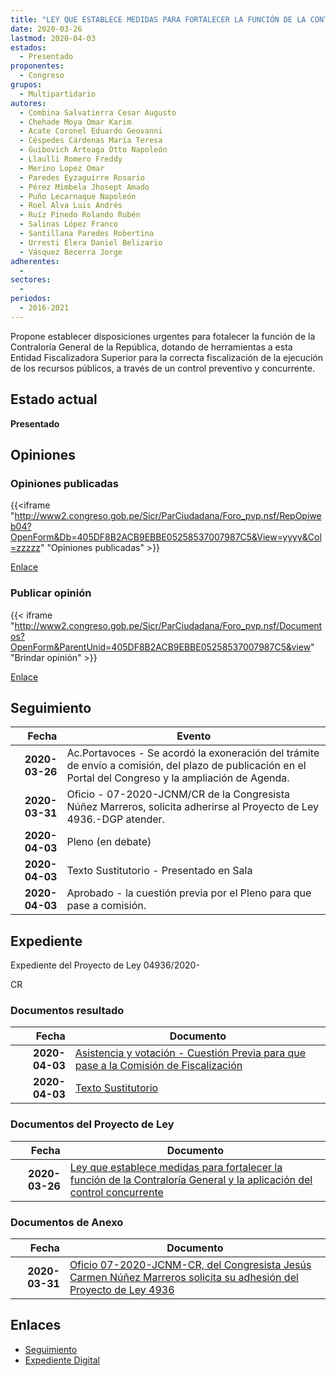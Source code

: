 ```yaml
---
title: "LEY QUE ESTABLECE MEDIDAS PARA FORTALECER LA FUNCIÓN DE LA CONTRALORÍA GENERAL Y LA APLICACIÓN DEL CONTROL CONCURRENTE"
date: 2020-03-26
lastmod: 2020-04-03
estados: 
  - Presentado
proponentes: 
  - Congreso
grupos: 
  - Multipartidario
autores: 
  - Combina Salvatierra Cesar Augusto
  - Chehade Moya Omar Karim
  - Acate Coronel Eduardo Geovanni
  - Céspedes Cárdenas María Teresa
  - Guibovich Arteaga Otto Napoleón
  - Llaulli Romero Freddy
  - Merino Lopez Omar
  - Paredes Eyzaguirre Rosario
  - Pérez Mimbela Jhosept Amado
  - Puño Lecarnaque Napoleón
  - Roel Alva Luis Andrés
  - Ruíz Pinedo Rolando Rubén
  - Salinas López Franco
  - Santillana Paredes Robertina
  - Urresti Elera Daniel Belizario
  - Vásquez Becerra Jorge
adherentes: 
  - 
sectores: 
  - 
periodos: 
  - 2016-2021
---
```


Propone establecer disposiciones urgentes para fotalecer la función de la Contraloría General de la República, dotando de herramientas a esta Entidad Fiscalizadora Superior para la correcta fiscalización de la ejecución de los recursos públicos, a través de un control preventivo y concurrente.


## Estado actual

**Presentado**

## Opiniones

### Opiniones publicadas

{{<iframe "http://www2.congreso.gob.pe/Sicr/ParCiudadana/Foro_pvp.nsf/RepOpiweb04?OpenForm&Db=405DF8B2ACB9EBBE05258537007987C5&View=yyyy&Col=zzzzz" "Opiniones publicadas" >}}

[Enlace](http://www2.congreso.gob.pe/Sicr/ParCiudadana/Foro_pvp.nsf/RepOpiweb04?OpenForm&Db=405DF8B2ACB9EBBE05258537007987C5&View=yyyy&Col=zzzzz)
### Publicar opinión

{{< iframe "http://www2.congreso.gob.pe/Sicr/ParCiudadana/Foro_pvp.nsf/Documentos?OpenForm&ParentUnid=405DF8B2ACB9EBBE05258537007987C5&view" "Brindar opinión" >}}

[Enlace](http://www2.congreso.gob.pe/Sicr/ParCiudadana/Foro_pvp.nsf/Documentos?OpenForm&ParentUnid=405DF8B2ACB9EBBE05258537007987C5&view)

## Seguimiento

| Fecha | Evento |
|------:|--------|
| **2020-03-26** | Ac.Portavoces - Se acordó la exoneración del trámite de envío a comisión, del plazo de publicación en el Portal del Congreso y la ampliación de Agenda.|
| **2020-03-31** | Oficio - 07-2020-JCNM/CR de la Congresista Núñez Marreros, solicita adherirse al Proyecto de Ley 4936.-DGP atender.|
| **2020-04-03** | Pleno (en debate)|
| **2020-04-03** | Texto Sustitutorio - Presentado en Sala|
| **2020-04-03** | Aprobado - la cuestión previa por el Pleno para que pase a comisión.|


## Expediente

Expediente del Proyecto de Ley 04936/2020-

CR


### Documentos resultado

| Fecha | Documento |
|------:|--------|
| **2020-04-03** | [Asistencia y votación - Cuestión Previa para que pase a la Comisión de Fiscalización](AVCP0493620200403.pdf) |
| **2020-04-03** | [Texto Sustitutorio](http://www2.congreso.gob.pe/Sicr/TraDocEstProc/Contdoc01_2011.nsf/Docpub/76AB5BEFC4702DED052585400005BB90/$FILE/TS04936-20200403.pdf) |

### Documentos del Proyecto de Ley

| Fecha | Documento |
|------:|--------|
| **2020-03-26** | [Ley que establece medidas para fortalecer la función de la Contraloría General y la aplicación del control concurrente](http://www.leyes.congreso.gob.pe/Documentos/2016_2021/Proyectos_de_Ley_y_de_Resoluciones_Legislativas/PL04936-20200326.pdf) |

### Documentos de Anexo

| Fecha | Documento |
|------:|--------|
| **2020-03-31** | [Oficio 07-2020-JCNM-CR, del Congresista Jesús Carmen Núñez Marreros solicita su adhesión del Proyecto de Ley 4936](http://www.leyes.congreso.gob.pe/Documentos/2016_2021/Adhesiones/Proyectos_de_Ley/OFICIO-07-2020-JCNM-CR..pdf) |

## Enlaces 

- [Seguimiento](http://www2.congreso.gob.pe/Sicr/TraDocEstProc/CLProLey2016.nsf/f7fff46988ca05b1052578e100829cc7/66f22831af4c8da90525853700822d5b?OpenDocument)
- [Expediente Digital](http://www2.congreso.gob.pe/Sicr/TraDocEstProc/CLProLey2016.nsf/f7fff46988ca05b1052578e100829cc7/66f22831af4c8da90525853700822d5b?OpenDocument&Click=05257FB7005EB655.eb71d0cf91d8294e05256cdf006b5706/$Body/0.1C6C)
